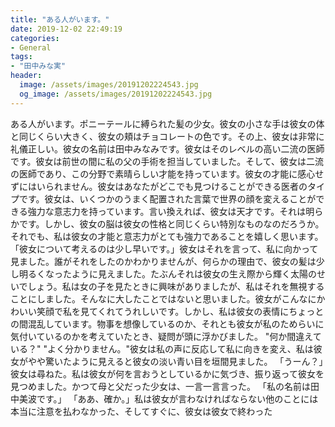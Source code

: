 ```yaml
---
title: "ある人がいます。"
date: 2019-12-02 22:49:19
categories:
- General
tags:
- "田中みな実"
header:
  image: /assets/images/20191202224543.jpg
  og_image: /assets/images/20191202224543.jpg
---
```


ある人がいます。ポニーテールに縛られた髪の少女。彼女の小さな手は彼女の体と同じくらい大きく、彼女の頬はチョコレートの色です。その上、彼女は非常に礼儀正しい。彼女の名前は田中みなみです。彼女はそのレベルの高い二流の医師です。彼女は前世の間に私の父の手術を担当していました。そして、彼女は二流の医師であり、この分野で素晴らしい才能を持っています。彼女の才能に感心せずにはいられません。彼女はあなたがどこでも見つけることができる医者のタイプです。彼女は、いくつかのうまく配置された言葉で世界の顔を変えることができる強力な意志力を持っています。言い換えれば、彼女は天才です。それは明らかです。しかし、彼女の脳は彼女の性格と同じくらい特別なものなのだろうか。それでも、私は彼女の才能と意志力がとても強力であることを嬉しく思います。 「彼女について考えるのは少し早いです。」彼女はそれを言って、私に向かって見ました。誰がそれをしたのかわかりませんが、何らかの理由で、彼女の髪は少し明るくなったように見えました。たぶんそれは彼女の生え際から輝く太陽のせいでしょう。私は女の子を見たときに興味がありましたが、私はそれを無視することにしました。そんなに大したことではないと思いました。彼女がこんなにかわいい笑顔で私を見てくれてうれしいです。しかし、私は彼女の表情にちょっとの間混乱しています。物事を想像しているのか、それとも彼女が私のためらいに気付いているのかを考えていたとき、疑問が頭に浮かびました。 &quot;何か間違えている？&quot; &quot;よく分かりません。&quot;彼女は私の声に反応して私に向きを変え、私は彼女がやや驚いたように見えると彼女の淡い青い目を垣間見ました。 「うーん？」彼女は尋ねた。私は彼女が何を言おうとしているかに気づき、振り返って彼女を見つめました。かつて母と父だった少女は、一言一言言った。 「私の名前は田中美波です。」 「ああ、確か。」私は彼女が言わなければならない他のことには本当に注意を払わなかった、そしてすぐに、彼女は彼女で終わった
